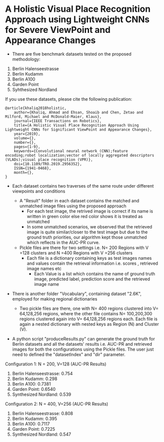 # A Holistic Visual Place Recognition Approach using Lightweight CNNs for Severe ViewPoint and Appearance Changes

- There are five benchmark datasets tested on the proposed methodology:
1) Berlin Halenseestrasse
2) Berlin Kudamm
3) Berlin A100
4) Garden Point
5) Syhthesized Nordland

If you use these datasets, please cite the following publication:

```
@article{khaliq2018holistic,
  	author={Khaliq, Ahmad and Ehsan, Shoaib and Chen, Zetao and Milford, Michael and McDonald-Maier, Klaus},
	journal={IEEE Transactions on Robotics},
	title={A Holistic Visual Place Recognition Approach Using Lightweight CNNs for Significant ViewPoint and Appearance Changes},
	year={2019},
	volume={},
	number={},
	pages={1-9},
	keywords={Convolutional neural network (CNN);feature encoding;robot localization;vector of locally aggregated descriptors (VLADs);visual place recognition (VPR)},
	doi={10.1109/TRO.2019.2956352},
	ISSN={1941-0468},
	month={},
}
```

- Each dataset contains two traverses of the same route under different viewpoints and conditions
	- A "Result" folder in each dataset contains the matched and unmatched image files using the proposed approach
		- For each test image, the retrived image is correct if its name is written in green color else red color shows it is treated as unmatched
		- In some unmatched scenarios, we observed that the retrieved image is quite similar/closer to the test image but due to the ground truth priorities, our algorithm kept those unmatched which reflects in the AUC-PR curve.
	- Pickle files are there for two settings i.e. N= 200 Regions with V =128 clusters and N =400 Regions with V =256 clusters 	
		- Each file is a dictionary containing keys as test images names and values contain the retrieval information i.e. scores , retrieved image names etc
			- Each Value is a list which contains the name of ground truth image, predicted label, prediction score and the retrieved image name

- There is another folder "Vocabulary", containing dataset "2.6K", employed for making regional dictionaries
	- Two pickle files are there, one with N= 400 regions clustered into V= 64,128,256 regions, where the other file contains N= 100,200,300 regions clustered again into V= 64,128,256 regions each. Each file is again a nested dictionary with nested keys as Region (N) and  Cluster (V). 

- A python script "produceResults.py" can generate the ground truth for Berlin datasets and all the datasets' results i.e. AUC-PR and retrieved images for both the configurations using the Pickle files. The user just need to defined the "datasetIndex" and "dir" parameter.

Configuration 1: N = 200, V=128
 	(AUC-PR Results)
1) Berlin Halenseestrasse: 0.754
2) Berlin Kudamm: 0.298
3) Berlin A100: 0.7381
4) Garden Point: 0.6540
5) Synthesized Nordland: 0.539

Configuration 2: N = 400, V=256
	(AUC-PR Results)
1) Berlin Halenseestrasse: 0.808
2) Berlin Kudamm: 0.395
3) Berlin A100: 0.7117
4) Garden Point: 0.7225
5) Synthesized Nordland: 0.547

